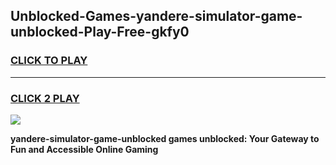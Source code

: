 
## Unblocked-Games-yandere-simulator-game-unblocked-Play-Free-gkfy0
<h3>
<a href="https://premium76.site?title=yandere-simulator-game-unblocked&ref=17A">CLICK TO PLAY</a></h3>
<hr>

<h3>
<a href="https://premium76.site?title=yandere-simulator-game-unblocked&ref=17A">CLICK 2 PLAY</a>
  
</h3>

<a href="https://premium76.site?title=yandere-simulator-game-unblocked&ref=17A"><img src="https://clearcache.store/games.png"></a>


**yandere-simulator-game-unblocked games unblocked: Your Gateway to Fun and Accessible Online Gaming**
